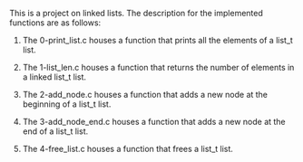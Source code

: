 This is a project on linked lists. The description for the implemented functions are as follows:

1. The 0-print_list.c houses a function that prints all the elements of a list_t list.

2. The 1-list_len.c houses a function that returns the number of elements in a linked list_t list.

3. The 2-add_node.c houses a function that adds a new node at the beginning of a list_t list.

4. The 3-add_node_end.c houses a function that adds a new node at the end of a list_t list.

5. The 4-free_list.c houses a function that frees a list_t list.
